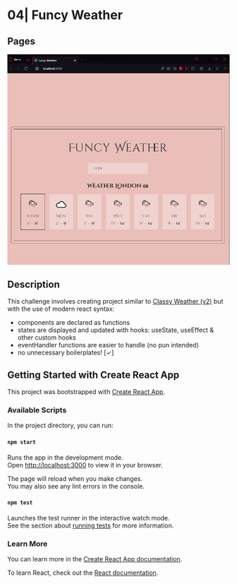 # 04| Funcy Weather

## Pages

![Funcy Weather](funcy-weather.png)

## Description

This challenge involves creating project similar to [Classy Weather (v2)](../../Course%20Projects/classy-weather/v2) but with the use of modern react syntax:

- components are declared as functions
- states are displayed and updated with hooks: useState, useEffect & other custom hooks
- eventHandler functions are easier to handle (no pun intended)
- no unnecessary boilerplates! [✓]

## Getting Started with Create React App

This project was bootstrapped with [Create React App](https://github.com/facebook/create-react-app).

### Available Scripts

In the project directory, you can run:

#### `npm start`

Runs the app in the development mode.\
Open [http://localhost:3000](http://localhost:3000) to view it in your browser.

The page will reload when you make changes.\
You may also see any lint errors in the console.

#### `npm test`

Launches the test runner in the interactive watch mode.\
See the section about [running tests](https://facebook.github.io/create-react-app/docs/running-tests) for more information.

### Learn More

You can learn more in the [Create React App documentation](https://facebook.github.io/create-react-app/docs/getting-started).

To learn React, check out the [React documentation](https://reactjs.org/).
